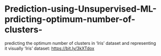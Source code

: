 # Prediction-using-Unsupervised-ML-prdicting-optimum-number-of-clusters-
predicting the optimum number of clusters in ‘Iris’ dataset and representing it visually
‘Iris’ dataset: https://bit.ly/3kXTdox
